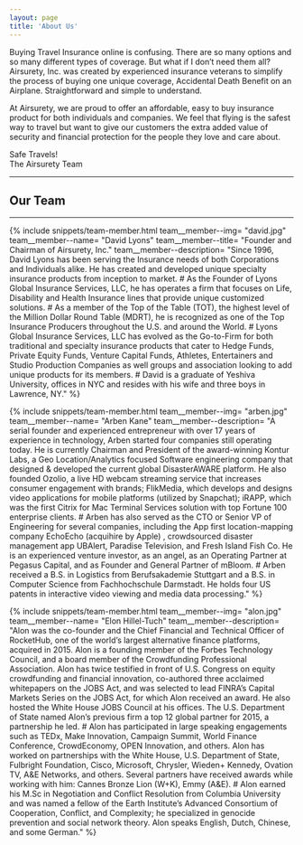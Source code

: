 ```yaml
---
layout: page
title: 'About Us'
---
```


Buying Travel Insurance online is confusing. There are so many options and so many different types of coverage. But what if I don’t need them all? Airsurety, Inc. was created by experienced insurance veterans to simplify the process of buying one unique coverage, Accidental Death Benefit on an Airplane. Straightforward and simple to understand.

At Airsurety, we are proud to offer an affordable, easy to buy insurance product for both individuals and companies. We feel that flying is the safest way to travel but want to give our customers the extra added value of security and financial protection for the people they love and care about.

Safe Travels!  
The Airsurety Team

***

## Our Team

***

{% include snippets/team-member.html
team__member--img= "david.jpg"
team__member--name= "David Lyons"
team__member--title= "Founder and Chairman of Airsurety, Inc."
team__member--description= "Since 1996, David Lyons has been serving the Insurance needs of both Corporations and Individuals alike. He has created and developed unique specialty insurance products from inception to market. # As the Founder of Lyons Global Insurance Services, LLC, he has operates a firm that focuses on Life, Disability and Health Insurance lines that provide unique customized solutions. # As a member of the Top of the Table (TOT), the highest level of the Million Dollar Round Table (MDRT), he is recognized as one of the Top Insurance Producers throughout the U.S. and around the World. # Lyons Global Insurance Services, LLC has evolved as the Go-to-Firm for both traditional and specialty insurance products  that cater to Hedge Funds, Private Equity Funds, Venture Capital Funds,  Athletes, Entertainers and Studio Production Companies as well groups and association looking to add unique products for its members. # David is a graduate of Yeshiva University, offices in NYC and resides with his wife and three boys in Lawrence, NY."
%}

{% include snippets/team-member.html
team__member--img= "arben.jpg"
team__member--name= "Arben Kane"
team__member--description= "A serial founder and experienced entrepreneur with over 17 years of experience in technology, Arben started four companies still operating today. He is currently Chairman and President of the award-winning Kontur Labs, a Geo Location/Analytics focused Software engineering company that designed & developed the current global DisasterAWARE platform. He also founded Ozolio, a live HD webcam streaming service that increases consumer engagement with brands; FlikMedia, which develops and designs video applications for mobile platforms (utilized by Snapchat); iRAPP, which was the first Citrix for Mac Terminal Services solution with top Fortune 100 enterprise clients. # Arben has also served as the CTO or Senior VP of Engineering for several companies, including the App first location-mapping company EchoEcho (acquihire by Apple) , crowdsourced disaster management app UBAlert, Paradise Television, and Fresh Island Fish Co. He is an experienced venture investor, as an angel, as an Operating Partner at Pegasus Capital, and as Founder and General Partner of mBloom. # Arben received a B.S. in Logistics from Berufsakademie Stuttgart and a B.S. in Computer Science from Fachhochschule Darmstadt. He holds four US patents in interactive video viewing and media data processing."
%}

{% include snippets/team-member.html
team__member--img= "alon.jpg"
team__member--name= "Elon Hillel-Tuch"
team__member--description= "Alon was the co-founder and the Chief Financial and Technical Officer of RocketHub, one of the world’s largest alternative finance platforms, acquired in 2015. Alon is a founding member of the Forbes Technology Council, and a board member of the Crowdfunding Professional Association. Alon has twice testified in front of U.S. Congress on equity crowdfunding and financial innovation, co-authored three acclaimed whitepapers on the JOBS Act, and was selected to lead FINRA’s Capital Markets Series on the JOBS Act, for which Alon received an award. He also hosted the White House JOBS Council at his offices. The U.S. Department of State named Alon’s previous firm a top 12 global partner for 2015, a partnership he led. # Alon has participated in large speaking engagements such as TEDx, Make Innovation, Campaign Summit, World Finance Conference, CrowdEconomy, OPEN Innovation, and others. Alon has worked on partnerships with the White House, U.S. Department of State, Fulbright Foundation, Cisco, Microsoft, Chrysler, Wieden+ Kennedy, Ovation TV, A&E Networks, and others. Several partners have received awards while working with him: Cannes Bronze Lion (W+K), Emmy (A&E). # Alon earned his M.Sc in Negotiation and Conflict Resolution from Columbia University and was named a fellow of the Earth Institute’s Advanced Consortium of Cooperation, Conflict, and Complexity; he specialized in genocide prevention and social network theory. Alon speaks English, Dutch, Chinese, and some German."
%}